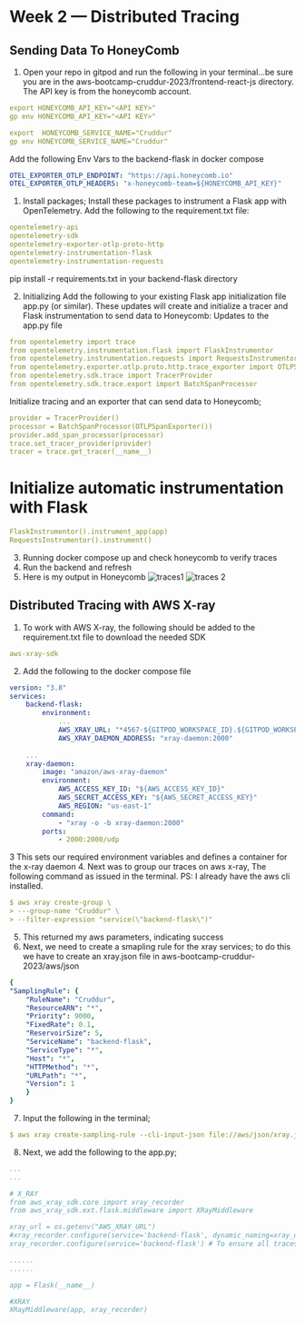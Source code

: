 # Week 2 — Distributed Tracing

## Sending Data To HoneyComb
1. Open your repo in gitpod and run the following in your terminal...be sure you are in the aws-bootcamp-cruddur-2023/frontend-react-js directory. The API key is from the honeycomb account.
```yaml
export HONEYCOMB_API_KEY="<API KEY>"
gp env HONEYCOMB_API_KEY="<API KEY>"

export  HONEYCOMB_SERVICE_NAME="Cruddur"
gp env HONEYCOMB_SERVICE_NAME="Cruddur"
```

Add the following Env Vars to the backend-flask in docker compose
```yaml
OTEL_EXPORTER_OTLP_ENDPOINT: "https://api.honeycomb.io"
OTEL_EXPORTER_OTLP_HEADERS: "x-honeycomb-team=${HONEYCOMB_API_KEY}"
```

1. Install packages; Install these packages to instrument a Flask app with OpenTelemetry. Add the following to the requirement.txt file:
```yaml
opentelemetry-api 
opentelemetry-sdk 
opentelemetry-exporter-otlp-proto-http 
opentelemetry-instrumentation-flask 
opentelemetry-instrumentation-requests
``` 

pip install -r requirements.txt in your backend-flask directory

2. Initializing
Add the following to your existing Flask app initialization file app.py (or similar). These updates will create and initialize a tracer and Flask instrumentation to send data to Honeycomb:
Updates to the app.py file
```yaml
from opentelemetry import trace
from opentelemetry.instrumentation.flask import FlaskInstrumentor
from opentelemetry.instrumentation.requests import RequestsInstrumentor
from opentelemetry.exporter.otlp.proto.http.trace_exporter import OTLPSpanExporter
from opentelemetry.sdk.trace import TracerProvider
from opentelemetry.sdk.trace.export import BatchSpanProcessor
```
Initialize tracing and an exporter that can send data to Honeycomb;
```yaml
provider = TracerProvider()
processor = BatchSpanProcessor(OTLPSpanExporter())
provider.add_span_processor(processor)
trace.set_tracer_provider(provider)
tracer = trace.get_tracer(__name__)
```

# Initialize automatic instrumentation with Flask
```yaml
FlaskInstrumentor().instrument_app(app)
RequestsInstrumentor().instrument()
```

3. Running docker compose up and check honeycomb to verify traces
4. Run the backend and refresh
5. Here is my output in Honeycomb
![traces1](https://user-images.githubusercontent.com/68542385/223675765-07fdbc3a-0f35-42a5-a26f-c87e9baf1db5.PNG)
![traces 2](https://user-images.githubusercontent.com/68542385/223675792-f69b1e99-2a33-48f9-9371-2ebec6cae364.PNG)


## Distributed Tracing with AWS X-ray
1. To work with AWS X-ray, the following should be added to the requirement.txt file to download the needed SDK
```yaml
aws-xray-sdk
```
2. Add the following to the docker compose file
```yaml 
version: "3.8"
services:
    backend-flask:
        environment:
            ...
            AWS_XRAY_URL: "*4567-${GITPOD_WORKSPACE_ID}.${GITPOD_WORKSPACE_CLUSTER_HOST}*"
            AWS_XRAY_DAEMON_ADDRESS: "xray-daemon:2000"
          
    ...
    xray-daemon:
        image: "amazon/aws-xray-daemon"
        environment:
            AWS_ACCESS_KEY_ID: "${AWS_ACCESS_KEY_ID}"
            AWS_SECRET_ACCESS_KEY: "${AWS_SECRET_ACCESS_KEY}"
            AWS_REGION: "us-east-1"
        command:
            - "xray -o -b xray-daemon:2000"
        ports:
            - 2000:2000/udp
```           
3 This sets our required environment variables and defines a container for the x-ray daemon
4. Next was to group our traces on aws x-ray, The following command as issued in the terminal. PS: I already have the aws cli installed.
```yaml 
$ aws xray create-group \
> ---group-name "Cruddur" \
> --filter-expression "service(\"backend-flask\")"
```
5. This returned my aws parameters, indicating success
6. Next, we need to create a smapling rule for the xray services; to do this we have to create an xray.json file in aws-bootcamp-cruddur-2023/aws/json
```yaml
{
"SamplingRule": {
    "RuleName": "Cruddur",
    "ResourceARN": "*",
    "Priority": 9000,
    "FixedRate": 0.1,
    "ReservoirSize": 5,
    "ServiceName": "backend-flask",
    "ServiceType": "*",
    "Host": "*",
    "HTTPMethod": "*",
    "URLPath": "*",
    "Version": 1
    }
}
```
7. Input the following in the terminal;
```yaml
$ aws xray create-sampling-rule --cli-input-json file://aws/json/xray.json
```
8. Next, we add the following to the app.py;
```yaml
...
...

# X_RAY
from aws_xray_sdk.core import xray_recorder
from aws_xray_sdk.ext.flask.middleware import XRayMiddleware

xray_url = os.getenv("AWS_XRAY_URL")
#xray_recorder.configure(service='backend-flask', dynamic_naming=xray_url)
xray_recorder.configure(service='backend-flask') # To ensure all traces can be grouped under the Cruudr group created

......
......

app = Flask(__name__)

#XRAY
XRayMiddleware(app, xray_recorder)
``` 



